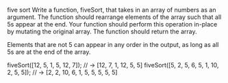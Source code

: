 five sort
Write a function, fiveSort, that takes in an array of numbers as an argument. The function should rearrange elements of the array such that all 5s appear at the end. Your function should perform this operation in-place by mutating the original array. The function should return the array.

Elements that are not 5 can appear in any order in the output, as long as all 5s are at the end of the array.

fiveSort([12, 5, 1, 5, 12, 7]);
// -> [12, 7, 1, 12, 5, 5]
fiveSort([5, 2, 5, 6, 5, 1, 10, 2, 5, 5]);
// -> [2, 2, 10, 6, 1, 5, 5, 5, 5, 5]
